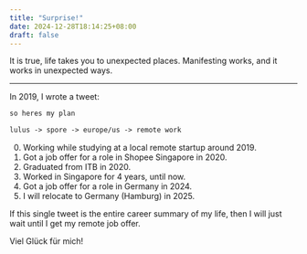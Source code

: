 ```yaml
---
title: "Surprise!"
date: 2024-12-28T18:14:25+08:00
draft: false 
---
```


It is true, life takes you to unexpected places. Manifesting works, and it works in unexpected ways. 

---

In 2019, I wrote a tweet: 
```txt
so heres my plan

lulus -> spore -> europe/us -> remote work
```

0. Working while studying at a local remote startup around 2019. 
1. Got a job offer for a role in Shopee Singapore in 2020.  
2. Graduated from ITB in 2020. 
3. Worked in Singapore for 4 years, until now.
4. Got a job offer for a role in Germany in 2024.
5. I will relocate to Germany (Hamburg) in 2025.  

If this single tweet is the entire career summary of my life, then I will just wait until I get my remote job offer. 

Viel Glück für mich!
